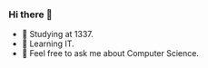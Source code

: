 ### Hi there 👋

- 🔭 Studying at 1337.
- 🌱 Learning IT.
- 💬 Feel free to ask me about Computer Science.
